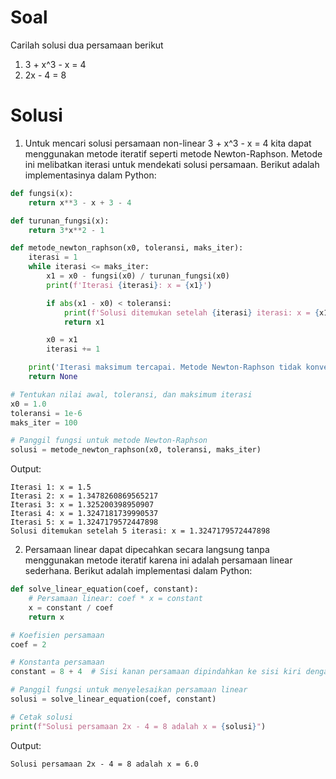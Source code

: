 # Soal
Carilah solusi dua persamaan berikut
1. 3 + x^3 - x = 4
2. 2x - 4 = 8

# Solusi

1. Untuk mencari solusi persamaan non-linear 3 + x^3 - x = 4 kita dapat
   menggunakan metode iteratif seperti metode Newton-Raphson. Metode ini
   melibatkan iterasi untuk mendekati solusi persamaan.
   Berikut adalah implementasinya dalam Python:
```python
def fungsi(x):
    return x**3 - x + 3 - 4

def turunan_fungsi(x):
    return 3*x**2 - 1

def metode_newton_raphson(x0, toleransi, maks_iter):
    iterasi = 1
    while iterasi <= maks_iter:
        x1 = x0 - fungsi(x0) / turunan_fungsi(x0)
        print(f'Iterasi {iterasi}: x = {x1}')

        if abs(x1 - x0) < toleransi:
            print(f'Solusi ditemukan setelah {iterasi} iterasi: x = {x1}')
            return x1

        x0 = x1
        iterasi += 1

    print('Iterasi maksimum tercapai. Metode Newton-Raphson tidak konvergen.')
    return None

# Tentukan nilai awal, toleransi, dan maksimum iterasi
x0 = 1.0
toleransi = 1e-6
maks_iter = 100

# Panggil fungsi untuk metode Newton-Raphson
solusi = metode_newton_raphson(x0, toleransi, maks_iter)
```
Output:
```
Iterasi 1: x = 1.5
Iterasi 2: x = 1.3478260869565217
Iterasi 3: x = 1.325200398950907
Iterasi 4: x = 1.3247181739990537
Iterasi 5: x = 1.3247179572447898
Solusi ditemukan setelah 5 iterasi: x = 1.3247179572447898
```
2. Persamaan linear dapat dipecahkan secara langsung tanpa menggunakan
   metode iteratif karena ini adalah persamaan linear sederhana.
   Berikut adalah implementasi dalam Python:
```python
def solve_linear_equation(coef, constant):
    # Persamaan linear: coef * x = constant
    x = constant / coef
    return x

# Koefisien persamaan
coef = 2

# Konstanta persamaan
constant = 8 + 4  # Sisi kanan persamaan dipindahkan ke sisi kiri dengan menggabungkan konstanta

# Panggil fungsi untuk menyelesaikan persamaan linear
solusi = solve_linear_equation(coef, constant)

# Cetak solusi
print(f"Solusi persamaan 2x - 4 = 8 adalah x = {solusi}")
```
Output:
```
Solusi persamaan 2x - 4 = 8 adalah x = 6.0
```
